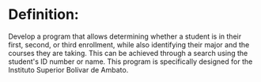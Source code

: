 # Definition:
 Develop a program that allows determining whether a student is in their first, second, or third enrollment, while also identifying their major and the courses they are taking. This can be achieved through a search using the student's ID number or name. This program is specifically designed for the Instituto Superior Bolívar de Ambato.

